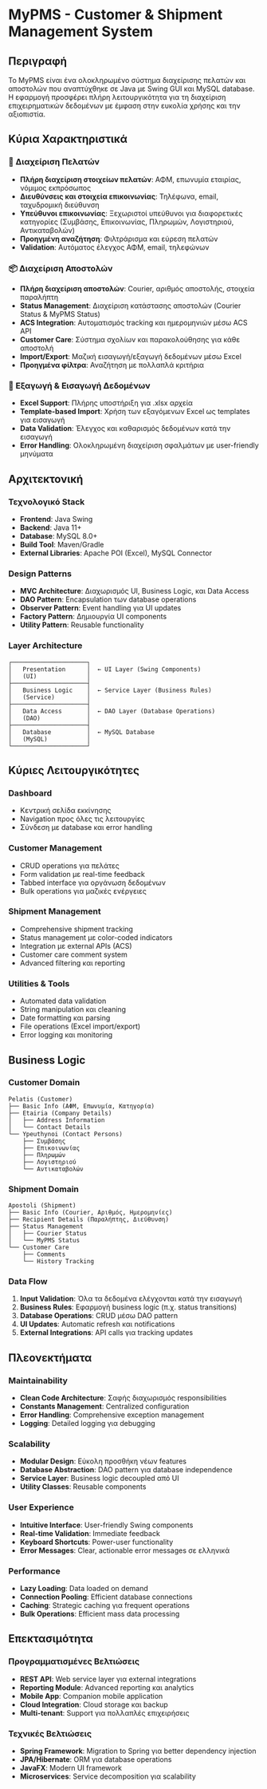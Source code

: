 # MyPMS - Customer & Shipment Management System

## Περιγραφή

Το MyPMS είναι ένα ολοκληρωμένο σύστημα διαχείρισης πελατών και αποστολών που αναπτύχθηκε σε Java με Swing GUI και MySQL database. Η εφαρμογή προσφέρει πλήρη λειτουργικότητα για τη διαχείριση επιχειρηματικών δεδομένων με έμφαση στην ευκολία χρήσης και την αξιοπιστία.

## Κύρια Χαρακτηριστικά

### 🏢 Διαχείριση Πελατών
- **Πλήρη διαχείριση στοιχείων πελατών**: ΑΦΜ, επωνυμία εταιρίας, νόμιμος εκπρόσωπος
- **Διευθύνσεις και στοιχεία επικοινωνίας**: Τηλέφωνα, email, ταχυδρομική διεύθυνση
- **Υπεύθυνοι επικοινωνίας**: Ξεχωριστοί υπεύθυνοι για διαφορετικές κατηγορίες (Συμβάσης, Επικοινωνίας, Πληρωμών, Λογιστηριού, Αντικαταβολών)
- **Προηγμένη αναζήτηση**: Φιλτράρισμα και εύρεση πελατών
- **Validation**: Αυτόματος έλεγχος ΑΦΜ, email, τηλεφώνων

### 📦 Διαχείριση Αποστολών
- **Πλήρη διαχείριση αποστολών**: Courier, αριθμός αποστολής, στοιχεία παραλήπτη
- **Status Management**: Διαχείριση κατάστασης αποστολών (Courier Status & MyPMS Status)
- **ACS Integration**: Αυτοματισμός tracking και ημερομηνιών μέσω ACS API
- **Customer Care**: Σύστημα σχολίων και παρακολούθησης για κάθε αποστολή
- **Import/Export**: Μαζική εισαγωγή/εξαγωγή δεδομένων μέσω Excel
- **Προηγμένα φίλτρα**: Αναζήτηση με πολλαπλά κριτήρια

### 🔄 Εξαγωγή & Εισαγωγή Δεδομένων
- **Excel Support**: Πλήρης υποστήριξη για .xlsx αρχεία
- **Template-based Import**: Χρήση των εξαγόμενων Excel ως templates για εισαγωγή
- **Data Validation**: Έλεγχος και καθαρισμός δεδομένων κατά την εισαγωγή
- **Error Handling**: Ολοκληρωμένη διαχείριση σφαλμάτων με user-friendly μηνύματα

## Αρχιτεκτονική

### Τεχνολογικό Stack
- **Frontend**: Java Swing
- **Backend**: Java 11+
- **Database**: MySQL 8.0+
- **Build Tool**: Maven/Gradle
- **External Libraries**: Apache POI (Excel), MySQL Connector

### Design Patterns
- **MVC Architecture**: Διαχωρισμός UI, Business Logic, και Data Access
- **DAO Pattern**: Encapsulation των database operations
- **Observer Pattern**: Event handling για UI updates
- **Factory Pattern**: Δημιουργία UI components
- **Utility Pattern**: Reusable functionality

### Layer Architecture

```
┌─────────────────────┐
│   Presentation      │  ← UI Layer (Swing Components)
│   (UI)              │
├─────────────────────┤
│   Business Logic    │  ← Service Layer (Business Rules)
│   (Service)         │
├─────────────────────┤
│   Data Access       │  ← DAO Layer (Database Operations)  
│   (DAO)             │
├─────────────────────┤
│   Database          │  ← MySQL Database
│   (MySQL)           │
└─────────────────────┘
```

## Κύριες Λειτουργικότητες

### Dashboard
- Κεντρική σελίδα εκκίνησης
- Navigation προς όλες τις λειτουργίες
- Σύνδεση με database και error handling

### Customer Management
- CRUD operations για πελάτες
- Form validation με real-time feedback
- Tabbed interface για οργάνωση δεδομένων
- Bulk operations για μαζικές ενέργειες

### Shipment Management  
- Comprehensive shipment tracking
- Status management με color-coded indicators
- Integration με external APIs (ACS)
- Customer care comment system
- Advanced filtering και reporting

### Utilities & Tools
- Automated data validation
- String manipulation και cleaning
- Date formatting και parsing
- File operations (Excel import/export)
- Error logging και monitoring

## Business Logic

### Customer Domain
```
Pelatis (Customer)
├── Basic Info (ΑΦΜ, Επωνυμία, Κατηγορία)
├── Etairia (Company Details)
│   ├── Address Information
│   └── Contact Details
└── Ypeuthynoi (Contact Persons)
    ├── Συμβάσης
    ├── Επικοινωνίας
    ├── Πληρωμών
    ├── Λογιστηριού
    └── Αντικαταβολών
```

### Shipment Domain
```
Apostoli (Shipment)
├── Basic Info (Courier, Αριθμός, Ημερομηνίες)
├── Recipient Details (Παραλήπτης, Διεύθυνση)
├── Status Management
│   ├── Courier Status
│   └── MyPMS Status
└── Customer Care
    ├── Comments
    └── History Tracking
```

### Data Flow
1. **Input Validation**: Όλα τα δεδομένα ελέγχονται κατά την εισαγωγή
2. **Business Rules**: Εφαρμογή business logic (π.χ. status transitions)
3. **Database Operations**: CRUD μέσω DAO pattern
4. **UI Updates**: Automatic refresh και notifications
5. **External Integrations**: API calls για tracking updates

## Πλεονεκτήματα

### Maintainability
- **Clean Code Architecture**: Σαφής διαχωρισμός responsibilities
- **Constants Management**: Centralized configuration
- **Error Handling**: Comprehensive exception management
- **Logging**: Detailed logging για debugging

### Scalability  
- **Modular Design**: Εύκολη προσθήκη νέων features
- **Database Abstraction**: DAO pattern για database independence
- **Service Layer**: Business logic decoupled από UI
- **Utility Classes**: Reusable components

### User Experience
- **Intuitive Interface**: User-friendly Swing components
- **Real-time Validation**: Immediate feedback
- **Keyboard Shortcuts**: Power-user functionality
- **Error Messages**: Clear, actionable error messages σε ελληνικά

### Performance
- **Lazy Loading**: Data loaded on demand
- **Connection Pooling**: Efficient database connections
- **Caching**: Strategic caching για frequent operations
- **Bulk Operations**: Efficient mass data processing

## Επεκτασιμότητα

### Προγραμματισμένες Βελτιώσεις
- **REST API**: Web service layer για external integrations
- **Reporting Module**: Advanced reporting και analytics
- **Mobile App**: Companion mobile application
- **Cloud Integration**: Cloud storage και backup
- **Multi-tenant**: Support για πολλαπλές επιχειρήσεις

### Τεχνικές Βελτιώσεις
- **Spring Framework**: Migration to Spring για better dependency injection
- **JPA/Hibernate**: ORM για database operations
- **JavaFX**: Modern UI framework
- **Microservices**: Service decomposition για scalability